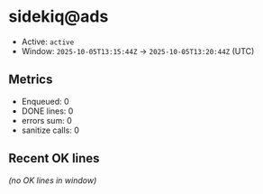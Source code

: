 # sidekiq@ads

- Active: `active`
- Window: `2025-10-05T13:15:44Z` → `2025-10-05T13:20:44Z` (UTC)

## Metrics
- Enqueued: 0
- DONE lines: 0
- errors sum: 0
- sanitize calls: 0

## Recent OK lines
_(no OK lines in window)_
